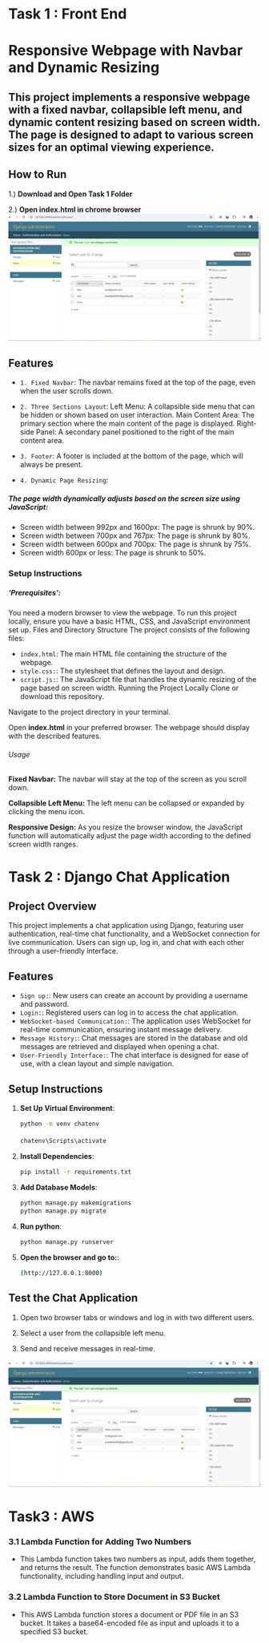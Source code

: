 


# Task 1 : Front End
# Responsive Webpage with Navbar and Dynamic Resizing
## This project implements a responsive webpage with a fixed navbar, collapsible left menu, and dynamic content resizing based on screen width. The page is designed to adapt to various screen sizes for an optimal viewing experience.
## How to Run 

1.) **Download and Open Task 1 Folder**

2.) **Open index.html in chrome browser**
![AWS Lambda Function and S3 file storage](UserDetailsDjangochatwebsockets.png)

## Features
- `1. Fixed Navbar`: 
The navbar remains fixed at the top of the page, even when the user scrolls down.

- `2. Three Sections Layout`: 
Left Menu: A collapsible side menu that can be hidden or shown based on user interaction.
Main Content Area: The primary section where the main content of the page is displayed.
Right-side Panel: A secondary panel positioned to the right of the main content area.

- `3. Footer`: 
A footer is included at the bottom of the page, which will always be present.

- `4. Dynamic Page Resizing`: 
##### The page width dynamically adjusts based on the screen size using JavaScript:
- Screen width between 992px and 1600px: The page is shrunk by 90%.
- Screen width between 700px and 767px: The page is shrunk by 80%.
- Screen width between 600px and 700px: The page is shrunk by 75%.
- Screen width 600px or less: The page is shrunk to 50%.
### Setup Instructions
##### 'Prerequisites':
You need a modern browser to view the webpage.
To run this project locally, ensure you have a basic HTML, CSS, and JavaScript environment set up.
Files and Directory Structure
The project consists of the following files:

- `index.html`: The main HTML file containing the structure of the webpage.
- `style.css:`: The stylesheet that defines the layout and design.
- `script.js:`: The JavaScript file that handles the dynamic resizing of the page based on screen width.
Running the Project Locally
Clone or download this repository.

Navigate to the project directory in your terminal.

Open **index.html** in your preferred browser. The webpage should display with the described features.

###### Usage
**Fixed Navbar:** The navbar will stay at the top of the screen as you scroll down.

**Collapsible Left Menu:** The left menu can be collapsed or expanded by clicking the menu icon.

**Responsive Design:** As you resize the browser window, the JavaScript function will automatically adjust the page width according to the defined screen width ranges.


# Task 2 : Django Chat Application


## Project Overview
This project implements a chat application using Django, featuring user authentication, real-time chat functionality, and a WebSocket connection for live communication. Users can sign up, log in, and chat with each other through a user-friendly interface.

## Features
- `Sign up:`: New users can create an account by providing a username and password.
- `Login:`: Registered users can log in to access the chat application.
- `WebSocket-based Communication:`: The application uses WebSocket for real-time communication, ensuring instant message delivery.
- `Message History:`: Chat messages are stored in the database and old messages are retrieved and displayed when opening a chat.
- `User-Friendly Interface:`: The chat interface is designed for ease of use, with a clean layout and simple navigation.

## Setup Instructions
1. **Set Up Virtual Environment**:
   ```bash
   python -m venv chatenv
   
   chatenv\Scripts\activate

2. **Install Dependencies**:
   ```bash
   pip install -r requirements.txt


3. **Add Database Models**:
   ```bash
   python manage.py makemigrations
   python manage.py migrate


4. **Run python**:
   ```bash
   python manage.py runserver


5. **Open the browser and go to:**:
   ```bash
   (http://127.0.0.1:8000)

## Test the Chat Application

1. Open two browser tabs or windows and log in with two different users.
 
2. Select a user from the collapsible left menu.
   
3. Send and receive messages in real-time.  
 
![AWS Lambda Function and S3 file storage](UserDetailsDjangochatwebsockets.png)

# Task3 : AWS
### 3.1 Lambda Function for Adding Two Numbers
 - This Lambda function takes two numbers as input, adds them together, and returns the result. The function demonstrates basic AWS Lambda functionality, including handling input and output.

### 3.2 Lambda Function to Store Document in S3 Bucket
 - This AWS Lambda function stores a document or PDF file in an S3 bucket. It takes a base64-encoded file as input and uploads it to a specified S3 bucket.






